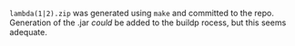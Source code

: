 `lambda(1|2).zip` was generated using `make` and committed to the repo.
Generation of the .jar _could_ be added to the buildp rocess, but this seems adequate.
